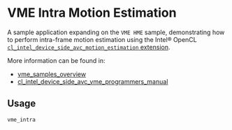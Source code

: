 # VME Intra Motion Estimation
A sample application expanding on the `VME HME` sample, demonstrating how to perform intra-frame motion estimation using the Intel® OpenCL [`cl_intel_device_side_avc_motion_estimation` extension](https://www.khronos.org/registry/OpenCL/extensions/intel/cl_intel_device_side_avc_motion_estimation.txt).

More information can be found in:
* [vme_samples_overview](../../../docs/presentations/vme_samples_overview.pdf)
* [cl_intel_device_side_avc_vme_programmers_manual](../../../docs/programmer_guides/cl_intel_device_side_avc_vme_programmers_manual.pdf)

## Usage
    vme_intra
